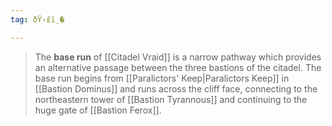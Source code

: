 ```yaml
---
tag: ðŸ›£ï¸�

---
```

> The **base run** of [[Citadel Vraid]] is a narrow pathway which provides an alternative passage between the three bastions of the citadel. The base run begins from [[Paralictors' Keep|Paralictors Keep]] in [[Bastion Dominus]] and runs across the cliff face, connecting to the northeastern tower of [[Bastion Tyrannous]] and continuing to the huge gate of [[Bastion Ferox]].








